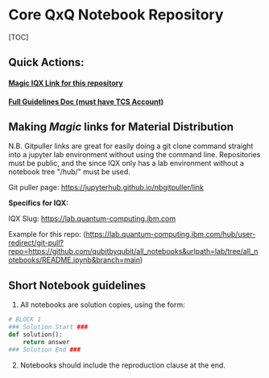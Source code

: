 # Core QxQ Notebook Repository
[TOC]

## Quick Actions:

#### [Magic IQX Link for this repository](https://lab.quantum-computing.ibm.com/hub/user-redirect/git-pull?repo=https://github.com/qubitbyqubit/all_notebooks&urlpath=lab/tree/all_notebooks/README.ipynb&branch=main)

#### [Full Guidelines Doc (must have TCS Account)](https://docs.google.com/document/d/1U0oGSznUXcw3CG29AxF_z7rCdvuKGn70W9Z3zSjANWE/edit?usp=sharing)

## **Making *Magic* links for Material Distribution**

N.B. Gitpuller links are great for easily doing a git clone command straight into a jupyter lab environment without using the command line. Repositories must be public, and the since IQX only has a lab environment without a notebook tree "/hub/" must be used.

Git puller page: https://jupyterhub.github.io/nbgitpuller/link

**Specifics for IQX:**

IQX Slug: https://lab.quantum-computing.ibm.com

Example for this repo: (https://lab.quantum-computing.ibm.com/hub/user-redirect/git-pull?repo=https://github.com/qubitbyqubit/all_notebooks&urlpath=lab/tree/all_notebooks/README.ipynb&branch=main)

## Short Notebook guidelines

1. All notebooks are solution copies, using the form:

```python
# BLOCK 1
### Solution Start ###
def solution():
    return answer
### Solution End ###
```

2. Notebooks should include the reproduction clause at the end.

